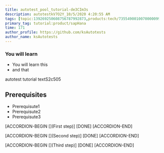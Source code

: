 ```yaml
---
title: autotest_pool_tutorial-de3CIm3s
description: autotestkV7O2Y_10/5/2020 4:20:55 AM
tags: [topic:139269250608756787992873,products:tech/73554900100700000996,tutorial:experience/advanced]
primary_tag: tutorial:product/sapHana
time: 171
author_profile: https://github.com/ksAutotests
author_name: ksAutotests
---
```

### You will learn
- You will learn this
- and that

autotest tutorial textS2c505

## Prerequisites
- Prerequisute1
- Prerequisute2
- Prerequisute3

[ACCORDION-BEGIN [](First step)]
[DONE]
[ACCORDION-END]

[ACCORDION-BEGIN [](Second step)]
[DONE]
[ACCORDION-END]

[ACCORDION-BEGIN [](Third step)]
[DONE]
[ACCORDION-END]

